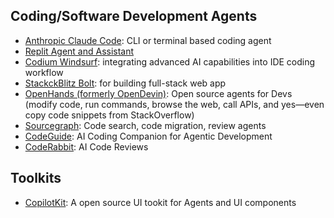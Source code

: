 ## Coding/Software Development Agents

- [Anthropic Claude Code](https://docs.anthropic.com/en/docs/agents-and-tools/claude-code/overview): CLI or terminal based coding agent
- [Replit Agent and Assistant](https://replit.com/ai)
- [Codium Windsurf](https://codeium.com/windsurf): integrating advanced AI capabilities into IDE coding workflow
- [StackckBlitz Bolt](https://bolt.new/): for building full-stack web app
- [OpenHands (formerly OpenDevin)](https://github.com/All-Hands-AI/OpenHands): Open source agents for Devs (modify code, run commands, browse the web, call APIs, and yes—even copy code snippets from StackOverflow)
- [Sourcegraph](https://sourcegraph.com): Code search, code migration, review agents
- [CodeGuide](https://www.codeguide.dev/): AI Coding Companion for Agentic Development
- [CodeRabbit](https://www.coderabbit.ai/): AI Code Reviews

## Toolkits

- [CopilotKit](https://www.copilotkit.ai/): A open source UI tookit for Agents and UI components 
